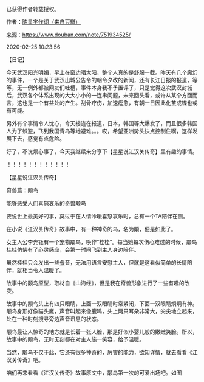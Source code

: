 已获得作者转载授权。


作者：[陈星宇作词（来自豆瓣）](https://www.douban.com/people/chenxingyu2009/)


来源：https://www.douban.com/note/751934525/


2020-02-25 10:23:56


【日记】  

今天武汉阳光明媚，早上在窗边晒太阳，整个人真的是舒服一截。昨天有几个魔幻的事件，一个是关于武汉出城公告令的朝令夕改的新闻，还有长江日报的报道，等等，无一例外都被网友们吐槽，事件本身我不予置评了，只是觉得这次武汉封城后，武汉各个体系出现的大大小小的一连串问题，未来回头看，或许从某个方面而言，这也是一个有益处的产生。刮骨疗伤，加速痊愈，有朝一日因此化茧成蝶也或有可能。  

另外有个事情令人忧心，今天接连在报道，日本，韩国等大爆发了，而且很多韩国人为了躲避，飞到我国青岛等地避难。。。哎，希望亚洲势头快点控制住啊，这样发展下去，感觉有点危险。  

好了，不说烦心事了，今天我继续来分享下【星星说江汉关传奇】里有趣的事情。  

！！！！！！！！！！！！  

【星星说江汉关传奇】  

奇兽篇：颙鸟  

能够感受人们喜怒哀乐的奇兽颙鸟  

要说世上最美好的事，莫过于在人情冷暖喜怒哀乐时，总有一个TA陪伴在侧。  

在小说《江汉关传奇》故事中，有一种神奇的鸟，名为颙，便是如此了。  

女主人公李光钰有一个宠物颙鸟，唤作“桂桂”。每当她每次伤心难过的时候，颙鸟桂桂仿佛有了心灵感应，会第一时间飞到主人身边陪伴。  

虽然桂桂只会发出一些叠音，无法用语言安慰主人，但就是这看似简单的长情陪伴，就相当令人温暖了。  

故事中的颙鸟原型，取材自《山海经》，但是我在奇兽形象进行了一些有趣的改变。  

故事中的颙鸟头上有四只眼睛，上面一双眼睛时常紧闭，下面一双眼睛炯炯有神。颙鸟身形好像猫头鹰，声音叫起来像鹿鸣，头上两只耳朵非常大，尖尖地立起来，处在一种时刻搜寻旁边声音讯息的状态。  

颙鸟最让人惊奇的地方就是长着一张人脸，那是好似小婴儿般的嫩嫩笑脸。所以，故事中的颙鸟，无时无刻都在对主人施一笑容，给予温暖。  

当然，颙鸟不仅于此，它还有很多神奇的，厉害的能力，欲知详情，就去看看《江汉关传奇》吧。  

咱们再来看看《江汉关传奇》故事原文中，颙鸟第一次的可爱出场吧。如图  

